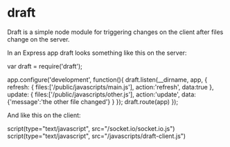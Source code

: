 draft
=====

Draft is a simple node module for triggering changes on the client after files change on the server.

In an Express app draft looks something like this on the server:

var draft = require('draft');

app.configure('development', function(){
	draft.listen(__dirname, app, {
			refresh: {
				files:['/public/javascripts/main.js'], 
				action:'refresh', 
				data:true
			},
			update: {
				files:['/public/javascripts/other.js'], 
				action:'update', 
				data:{'message':'the other file changed'}
			}
	});
	draft.route(app)
});

And like this on the client:

script(type="text/javascript", src="/socket.io/socket.io.js")
script(type="text/javascript", src="/javascripts/draft-client.js")
